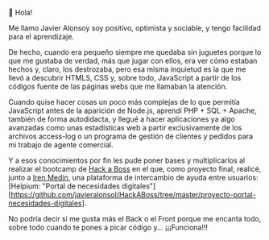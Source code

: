 👋 Hola!

Me llamo Javier Alonsoy soy positivo, optimista y sociable, y tengo facilidad para el aprendizaje.

De hecho, cuando era pequeño siempre me quedaba sin juguetes porque lo que me gustaba de verdad, más que jugar con ellos,
era ver cómo estaban hechos y, claro, los destrozaba, pero esa misma inquietud es la que me llevó a descubrir HTMLS, CSS y,
sobre todo, JavaScript a partir de los códigos fuente de las páginas webs que me llamaban la atención.

Cuando quise hacer cosas un poco más complejas de lo que permitía JavaScript antes de la aparición de Node.js, aprendí PHP + SQL + Apache,
también de forma autodidacta, y llegué a hacer aplicaciones ya algo avanzadas como unas estadísticas web a partir exclusivamente de
los archivos access-log o un programa de gestión de clientes y pedidos para mi trabajo de agente comercial.

Y a esos conocimientos por fin les pude poner bases y multiplicarlos al realizar el bootcamp de [Hack a Boss](https://hackaboss.com/) en el que, como proyecto final,
realicé, junto a [Iren Medín](https://www.linkedin.com/in/irene-med%C3%ADn-blanco/), una plataforma de intercambio de ayuda entre usuarios: [Helpium: "Portal de necesidades digitales"][https://github.com/javieralonsol/HackABoss/tree/master/proyecto-portal-necesidades-digitales].

No podría decir si me gusta más el Back o el Front porque me encanta todo, sobre todo cuando te pones a picar código y... ¡¡¡Funciona!!! 
